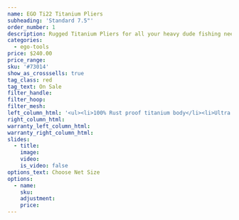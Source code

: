 ```yaml
---
name: EGO Ti22 Titanium Pliers
subheading: 'Standard 7.5"'
order_number: 1
description: Rugged Titanium Pliers for all your heavy dude fishing needs.  I deal for salt water use and comes with replaceable tungsten steel cutters.
categories:
  - ego-tools
price: $240.00
price_range:
sku: '#73014'
show_as_crosssells: true
tag_class: red
tag_text: On Sale
filter_handle:
filter_hoop:
filter_mesh:
left_column_html: '<ul><li>100% Rust proof titanium body</li><li>Ultra strong teeth for maximum grip</li><li>Precisely engineered replaceable tungsten steel cutters</li><li>Contoured handles for comfort grip</li><li>Thumb posts for extra control and support</li><li>Lanyard fastening loop</li><li>Limited lifetime warranty</li></ul>'
right_column_html:
warranty_left_column_html:
warranty_right_column_html:
slides:
  - title:
    image:
    video:
    is_video: false
options_text: Choose Net Size
options:
  - name:
    sku:
    adjustment:
    price:
---
```

